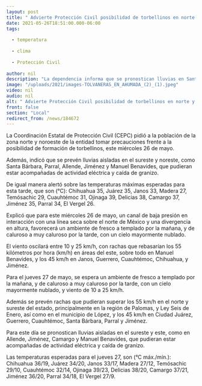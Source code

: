 ```yaml
---
layout: post
title: " Advierte Protección Civil posibilidad de torbellinos en norte y noroeste del estado"
date: 2021-05-26T18:51:00.000-06:00
tags:
  
  - temperatura
  
  - clima
  
  - Protección Civil
  
author: nil
description: "La dependencia informa que se pronostican lluvias en Santa Bárbara, Parral, Allende, Jiménez y Manuel Benavides; Ojinaga llegará a los 39°C, Delicias 38°C, así como Chihuahua y Juárez 35°C"
image: "/uploads/2021/images-TOLVANERAS_EN_AHUMADA_(2)_(1).jpeg"
video: nil
audio: nil
alt: " Advierte Protección Civil posibilidad de torbellinos en norte y noroeste del estado"
front: false
section: "Local"
redirect_from: /news/184672
---
```


La Coordinación Estatal de Protección Civil (CEPC) pidió a la población de la zona norte y noroeste de la entidad tomar precauciones frente a la posibilidad de formación de torbellinos, este miércoles 26 de mayo.

 

Además, indicó que se prevén lluvias aisladas en el sureste y noreste, como Santa Bárbara, Parral, Allende, Jiménez y Manuel Benavides, que pudieran estar acompañadas de actividad eléctrica y caída de granizo.

 

De igual manera alertó sobre las temperaturas máximas esperadas para esta tarde, que son (°C): Chihuahua 35, Juárez 35, Janos 33, Madera 27, Temósachic 29, Cuauhtémoc 31, Ojinaga 39, Delicias 38, Camargo 37, Jiménez 35, Parral 34, El Vergel 26.

 

Explicó que para este miércoles 26 de mayo, un canal de baja presión en interacción con una línea seca sobre el norte de México y una divergencia en altura, favorecerá un ambiente de fresco a templado por la mañana, y de caluroso a muy caluroso por la tarde, con un cielo mayormente nublado.

 

El viento oscilará entre 10 y 25 km/h, con rachas que rebasarían los 55 kilómetros por hora (km/h) en áreas del este, sobre todo en Manuel Benavides, y los 45 km/h en Janos, Guerrero, Cuauhtémoc, Chihuahua, y Jiménez.

 

Para el jueves 27 de mayo, se espera un ambiente de fresco a templado por la mañana, y de caluroso a muy caluroso por la tarde, con un cielo mayormente nublado, y viento de 10 a 25 km/h.

 

Además se prevén rachas que pudieran superar los 55 km/h en el norte y sureste del estado, principalmente en la región de Palomas, y Ley Seis de Enero, así como en el municipio de López, y los 45 km/h en Ciudad Juárez, Guerrero, Cuauhtémoc, Santa Bárbara, Parral y Jiménez.

 

Para este día se pronostican lluvias aisladas en el sureste y este, como en Allende, Jiménez, Camargo y Manuel Benavides, que pudieran estar acompañadas de actividad eléctrica y caída de granizo.

 

Las temperaturas esperadas para el jueves 27, son (°C máx./mín.): Chihuahua 36/19, Juárez 34/20, Janos 33/17, Madera 27/12, Temósachic 29/10, Cuauhtémoc 32/14, Ojinaga 39/23, Delicias 38/20, Camargo 37/21, Jiménez 36/20, Parral 34/18, El Vergel 27/9.
